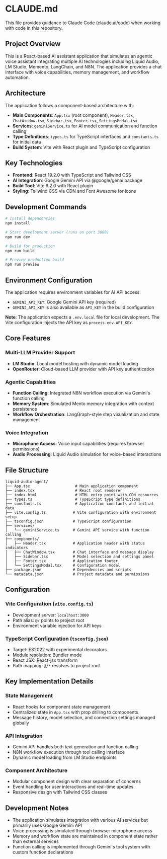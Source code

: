 # CLAUDE.md

This file provides guidance to Claude Code (claude.ai/code) when working with code in this repository.

## Project Overview

This is a React-based AI assistant application that simulates an agentic voice assistant integrating multiple AI technologies including Liquid Audio, LM Studio, Memento, LangChain, and N8N. The application provides a chat interface with voice capabilities, memory management, and workflow automation.

## Architecture

The application follows a component-based architecture with:

- **Main Components**: `App.tsx` (root component), `Header.tsx`, `ChatWindow.tsx`, `Sidebar.tsx`, `Footer.tsx`, `SettingsModal.tsx`
- **Services**: `geminiService.ts` for AI model communication and function calling
- **Type Definitions**: `types.ts` for TypeScript interfaces and `constants.ts` for initial data
- **Build System**: Vite with React plugin and TypeScript configuration

## Key Technologies

- **Frontend**: React 19.2.0 with TypeScript and Tailwind CSS
- **AI Integration**: Google Gemini API via @google/genai package
- **Build Tool**: Vite 6.2.0 with React plugin
- **Styling**: Tailwind CSS via CDN and Font Awesome for icons

## Development Commands

```bash
# Install dependencies
npm install

# Start development server (runs on port 3000)
npm run dev

# Build for production
npm run build

# Preview production build
npm run preview
```

## Environment Configuration

The application requires environment variables for AI API access:
- `GEMINI_API_KEY`: Google Gemini API key (required)
- `GEMINI_API_KEY` is also available as `API_KEY` in the build configuration

**Note**: The application expects a `.env.local` file for local development. The Vite configuration injects the API key as `process.env.API_KEY`.

## Core Features

### Multi-LLM Provider Support
- **LM Studio**: Local model hosting with dynamic model loading
- **OpenRouter**: Cloud-based LLM provider with API key authentication

### Agentic Capabilities
- **Function Calling**: Integrated N8N workflow execution via Gemini's function calling
- **Memory System**: Simulated Mento memory integration with context persistence
- **Workflow Orchestration**: LangGraph-style step visualization and state management

### Voice Integration
- **Microphone Access**: Voice input capabilities (requires browser permissions)
- **Audio Processing**: Liquid Audio simulation for voice-based interactions

## File Structure

```
liquid-audio-agent/
├── App.tsx                    # Main application component
├── index.tsx                  # React root renderer
├── index.html                 # HTML entry point with CDN resources
├── types.ts                   # TypeScript type definitions
├── constants.ts               # Application constants and initial data
├── vite.config.ts            # Vite configuration with environment setup
├── tsconfig.json             # TypeScript configuration
├── services/
│   └── geminiService.ts      # Gemini API service with function calling
├── components/
│   ├── Header.tsx            # Application header with status indicators
│   ├── ChatWindow.tsx        # Chat interface and message display
│   ├── Sidebar.tsx           # Model selection and settings panel
│   ├── Footer.tsx            # Application footer
│   └── SettingsModal.tsx     # Configuration modal
├── package.json              # Dependencies and scripts
└── metadata.json             # Project metadata and permissions
```

## Configuration

### Vite Configuration (`vite.config.ts`)
- Development server: `localhost:3000`
- Path alias: `@/` points to project root
- Environment variable injection for API keys

### TypeScript Configuration (`tsconfig.json`)
- Target: ES2022 with experimental decorators
- Module resolution: Bundler mode
- React JSX: React-jsx transform
- Path mapping: `@/*` resolves to project root

## Key Implementation Details

### State Management
- React hooks for component state management
- Centralized state in `App.tsx` with prop drilling to components
- Message history, model selection, and connection settings managed globally

### API Integration
- Gemini API handles both text generation and function calling
- N8N workflow execution through tool calling interface
- Dynamic model loading from LM Studio endpoints

### Component Architecture
- Modular component design with clear separation of concerns
- Event handling for user interactions and real-time updates
- Responsive design with Tailwind CSS classes

## Development Notes

- The application simulates integration with various AI services but primarily uses Google Gemini API
- Voice processing is simulated through browser microphone access
- Memory and workflow state are maintained in component state rather than external services
- Function calling is implemented through Gemini's tool system with custom function declarations